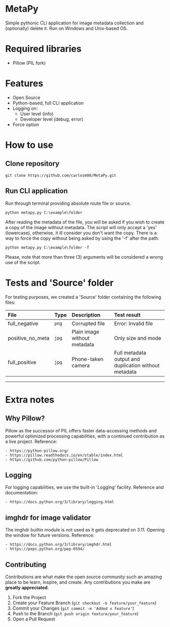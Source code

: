 # MetaPy
Simple pythonic CLI application for image metadata collection and (optionally) delete it.
Run on Windows and Unix-based OS.

# Required libraries
- Pillow (PIL fork)

# Features
- Open Source
- Python-based, full CLI application
- Logging on:
	- User level (info)
	- Developer level (debug, error)
- Force option

# How to use
## Clone repository	
```
git clone https://github.com/carlosm00/MetaPy.git
```


## Run CLI application
Run through terminal providing absolute route file or source.
```
python metapy.py C:\example\folder
```

After reading the metadata of the file, you will be asked if you wish to create a copy of the image without metadata. The script will only accept a 'yes' (lowercase), otherwise, it ill consider you don't want the copy.
There is a way to force the copy without being asked by using the '-f' after the path:
```
python metapy.py C:\example\folder -f
```

Please, note that more than three (3) arguments will be considered a wrong use of the script.

# Tests and 'Source' folder
For testing purposes, we created a 'Source' folder containing the following files:

| File		       | Type   | Description                   | Test result                                           |
| :--------------- | :----- | :--------------------------- | :---------------------------------------------------- |
| full_negative    | `png`  | Corrupted file               | Error: Invalid file                                    |
| positive_no_meta | `jpg`  | Plain image without metadata | Only size and mode                                    |
| full_positive    | `jpg`  | Phone-taken camera           | Full metadata output and duplication without metadata |


---

# Extra notes
## Why Pillow?
Pillow as the successor of PIL offers faster data-accessing methods and powerful optimized processing capabilities, with a continued contribution as a live project.
Reference:

	- https://python-pillow.org/
	- https://pillow.readthedocs.io/en/stable/index.html
	- https://github.com/python-pillow/Pillow

## Logging
For logging capabilities, we use the built-in 'Logging' facility.
Reference and documentation:

	- https://docs.python.org/3/library/logging.html

## imghdr for image validator
The imghdr builtin module is not used as it gets deprecated on 3.11. Opening the window for future versions.
Reference:

	- https://docs.python.org/3/library/imghdr.html
	- https://peps.python.org/pep-0594/

<!-- Contributing -->

## Contributing
Contributions are what make the open source community such an amazing place to be learn, inspire, and create. Any contributions you make are **greatly appreciated**.

1. Fork the Project
2. Create your Feature Branch (`git checkout -b feature/your_feature`)
3. Commit your Changes (`git commit -m 'Added x feature'`)
4. Push to the Branch (`git push origin feature/your_feature`)
5. Open a Pull Request